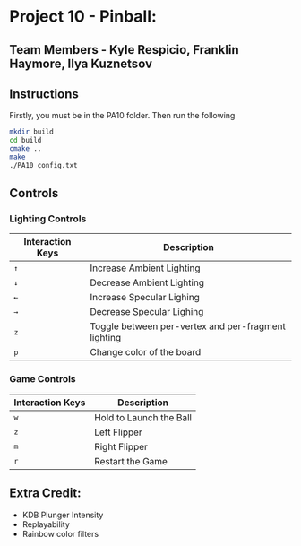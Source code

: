 # Project 10 - Pinball:
## Team Members - Kyle Respicio, Franklin Haymore, Ilya Kuznetsov

## Instructions
Firstly, you must be in the PA10 folder. Then run the following

```bash
mkdir build
cd build
cmake ..
make
./PA10 config.txt
```

## Controls
### Lighting Controls
Interaction Keys | Description
------------ | -------------
<kbd>&uarr;</kbd> | Increase Ambient Lighting
<kbd>&darr;</kbd> | Decrease Ambient Lighting
<kbd>&larr;</kbd> | Increase Specular Lighing
<kbd>&rarr;</kbd> | Decrease Specular Lighing
<kbd>z</kbd> | Toggle between per-vertex and per-fragment lighting
<kbd>p</kbd> | Change color of the board

### Game Controls
Interaction Keys | Description
------------ | -------------
<kbd>w</kbd> | Hold to Launch the Ball
<kbd>z</kbd> | Left Flipper
<kbd>m</kbd> | Right Flipper
<kbd>r</kbd> | Restart the Game

## Extra Credit:
* KDB Plunger Intensity
* Replayability
* Rainbow color filters
